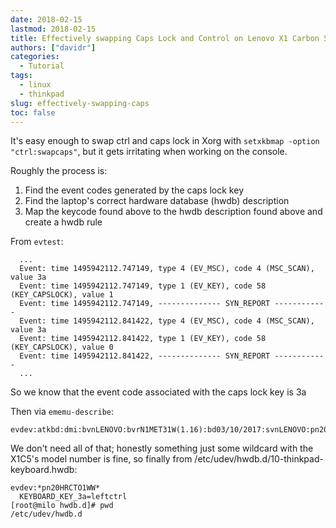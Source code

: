```yaml
---
date: 2018-02-15
lastmod: 2018-02-15
title: Effectively swapping Caps Lock and Control on Lenovo X1 Carbon 5th gen
authors: ["davidr"]
categories:
  - Tutorial
tags:
  - linux
  - thinkpad
slug: effectively-swapping-caps
toc: false
---
```


It's easy enough to swap ctrl and caps lock in Xorg with `setxkbmap -option "ctrl:swapcaps"`,
but it gets irritating when working on the console.

Roughly the process is:

1. Find the event codes generated by the caps lock key
1. Find the laptop's correct hardware database (hwdb) description
1. Map the keycode found above to the hwdb description found above and create a hwdb rule

From `evtest`:

```
  ...
  Event: time 1495942112.747149, type 4 (EV_MSC), code 4 (MSC_SCAN), value 3a
  Event: time 1495942112.747149, type 1 (EV_KEY), code 58 (KEY_CAPSLOCK), value 1
  Event: time 1495942112.747149, -------------- SYN_REPORT ------------
  Event: time 1495942112.841422, type 4 (EV_MSC), code 4 (MSC_SCAN), value 3a
  Event: time 1495942112.841422, type 1 (EV_KEY), code 58 (KEY_CAPSLOCK), value 0
  Event: time 1495942112.841422, -------------- SYN_REPORT ------------
  ...
```

So we know that the event code associated with the caps lock key is 3a

Then via `ememu-describe`:

```
evdev:atkbd:dmi:bvnLENOVO:bvrN1MET31W(1.16):bd03/10/2017:svnLENOVO:pn20HRCTO1WW:pvrThinkPadX1Carbon5th:rvnLENOVO:rn20HRCTO1WW:rvrSDK0J40697WIN:cvnLENOVO:ct10:cvrNone:

```

We don't need all of that; honestly something just some wildcard with the X1C5's model number is
fine, so finally from /etc/udev/hwdb.d/10-thinkpad-keyboard.hwdb:

```
evdev:*pn20HRCTO1WW*
  KEYBOARD_KEY_3a=leftctrl
[root@milo hwdb.d]# pwd
/etc/udev/hwdb.d

```
